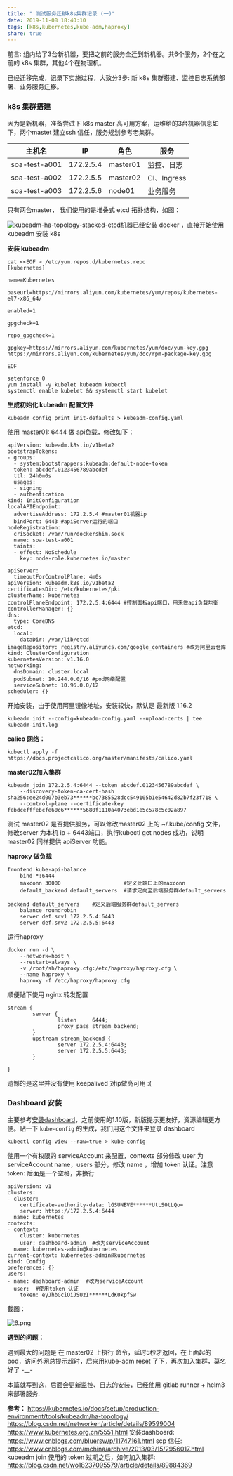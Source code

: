 ```yaml
---
title: " 测试服务迁移k8s集群记录 (一)"
date: 2019-11-08 18:40:10
tags: [k8s,kubernetes,kube-adm,haproxy]
share: true
---
```


前言: 组内给了3台新机器，要把之前的服务全迁到新机器。共6个服务，2个在之前的 k8s 集群，其他4个在物理机。

已经迁移完成，记录下实施过程，大致分3步: 新 k8s 集群搭建、监控日志系统部署、业务服务迁移。

### k8s 集群搭建

因为是新机器，准备尝试下 k8s  master 高可用方案，运维给的3台机器信息如下，两个mastet 建立ssh 信任，服务规划参考老集群。

| 主机名        | IP        | 角色     | 服务        |
| ------------- | --------- | -------- | ----------- |
| soa-test-a001 | 172.2.5.4 | master01 | 监控、日志  |
| soa-test-a002 | 172.2.5.5 | master02 | CI、Ingress |
| soa-test-a003 | 172.2.5.6 | node01   | 业务服务    |

只有两台master， 我们使用的是堆叠式 etcd 拓扑结构，如图：

![kubeadm-ha-topology-stacked-etcd](/img/k8s/5.svg)机器已经安装 docker ，直接开始使用 kubeadm 安装 k8s 
<!-- more -->

**安装 kubeadm**

```
cat <<EOF > /etc/yum.repos.d/kubernetes.repo
[kubernetes]

name=Kubernetes

baseurl=https://mirrors.aliyun.com/kubernetes/yum/repos/kubernetes-el7-x86_64/

enabled=1

gpgcheck=1

repo_gpgcheck=1

gpgkey=https://mirrors.aliyun.com/kubernetes/yum/doc/yum-key.gpg https://mirrors.aliyun.com/kubernetes/yum/doc/rpm-package-key.gpg

EOF

setenforce 0
yum install -y kubelet kubeadm kubectl
systemctl enable kubelet && systemctl start kubelet
```

**生成初始化 kubeadm 配置文件**

```
kubeadm config print init-defaults > kubeadm-config.yaml
```

使用 master01: 6444 做 api负载，修改如下：

```
apiVersion: kubeadm.k8s.io/v1beta2
bootstrapTokens:
- groups:
  - system:bootstrappers:kubeadm:default-node-token
  token: abcdef.0123456789abcdef
  ttl: 24h0m0s
  usages:
  - signing
  - authentication
kind: InitConfiguration
localAPIEndpoint:
  advertiseAddress: 172.2.5.4 #master01机器ip
  bindPort: 6443 #apiServer运行的端口
nodeRegistration:
  criSocket: /var/run/dockershim.sock
  name: soa-test-a001
  taints:
  - effect: NoSchedule
    key: node-role.kubernetes.io/master
---
apiServer:
  timeoutForControlPlane: 4m0s
apiVersion: kubeadm.k8s.io/v1beta2
certificatesDir: /etc/kubernetes/pki
clusterName: kubernetes
controlPlaneEndpoint: 172.2.5.4:6444 #控制面板api端口，用来做api负载均衡
controllerManager: {}
dns:
  type: CoreDNS
etcd:
  local:
    dataDir: /var/lib/etcd
imageRepository: registry.aliyuncs.com/google_containers #改为阿里云仓库
kind: ClusterConfiguration
kubernetesVersion: v1.16.0
networking:
  dnsDomain: cluster.local
  podSubnet: 10.244.0.0/16 #pod网络配置
  serviceSubnet: 10.96.0.0/12
scheduler: {}
```

开始安装，由于使用阿里镜像地址，安装较快，默认是 最新版 1.16.2

```
kubeadm init --config=kubeadm-config.yaml --upload-certs | tee kubeadm-init.log
```

**calico 网络：**

```
kubectl apply -f https://docs.projectcalico.org/master/manifests/calico.yaml
```

**master02加入集群**

```
kubeadm join 172.2.5.4:6444 --token abcdef.0123456789abcdef \
    --discovery-token-ca-cert-hash sha256:ee24d007b3eb73******bc7385528dcc549105b1e54642d82b7f23f718 \
    --control-plane --certificate-key febdcefffebcfe60c6******5680f1110a4073ebd1e5c578c5c02a897
```

测试 master02 是否提供服务，可以修改master02 上的 ~/.kube/config 文件，修改server 为本机 ip + 6443端口，执行kubectl get nodes 成功，说明master02 同样提供 apiServer 功能。

**haproxy 做负载**

```
frontend kube-api-balance
    bind *:6444
    maxconn 30000                    #定义此端口上的maxconn
    default_backend default_servers  #请求定向至后端服务群default_servers

backend default_servers    #定义后端服务群default_servers
    balance roundrobin
    server def.srv1 172.2.5.4:6443
    server def.srv2 172.2.5.5:6443
```

运行haproxy

```
docker run -d \
    --network=host \
    --restart=always \
    -v /root/sh/haproxy.cfg:/etc/haproxy/haproxy.cfg \
    --name haproxy \
    haproxy -f /etc/haproxy/haproxy.cfg
```

顺便贴下使用 nginx 转发配置

```
stream {
        server {
                listen     6444;
                proxy_pass stream_backend;
        }
        upstream stream_backend {
                server 172.2.5.4:6443;
                server 172.2.5.5:6443;
        }

}
```
遗憾的是这里并没有使用 keepalived 对ip做高可用 :( 


### Dashboard 安装

主要参考[安装dashboard](https://www.cnblogs.com/bluersw/p/11747161.html )，之前使用的1.10版，新版提示更友好，资源编辑更方便。贴一下 `kube-config` 的生成，我们用这个文件来登录 dashboard

```
kubectl config view --raw=true > kube-config
```

使用一个有权限的 serviceAccount 来配置，contexts 部分修改 user 为 serviceAccount name，users 部分，修改 name ，增加 token 认证。注意 token:  后面是一个空格，非换行

```
apiVersion: v1
clusters:
- cluster:
    certificate-authority-data: lGSUNBVE******UtLS0tLQo=
    server: https://172.2.5.4:6444
  name: kubernetes
contexts:
- context:
    cluster: kubernetes
    user: dashboard-admin  #改为serviceAccount
  name: kubernetes-admin@kubernetes
current-context: kubernetes-admin@kubernetes
kind: Config
preferences: {}
users:
- name: dashboard-admin  #改为serviceAccount
  user:  #使用token 认证
    token: eyJhbGciOiJSUzI******LdK0kpfSw
```

截图：

![6.png](/img/k8s/6.png)

**遇到的问题：**

遇到最大的问题是 在 master02 上执行 命令，延时5秒才返回，在上面起的pod，访问外网总提示超时，后来用kube-adm reset 了下，再次加入集群，莫名好了 -__-



本篇就写到这，后面会更新监控、日志的安装，已经使用 gitlab runner + helm3 来部署服务.



**参考：**
https://kubernetes.io/docs/setup/production-environment/tools/kubeadm/ha-topology/
https://blog.csdn.net/networken/article/details/89599004
https://www.kubernetes.org.cn/5551.html
安装dashboard:
https://www.cnblogs.com/bluersw/p/11747161.html 
scp 信任:
https://www.cnblogs.com/mchina/archive/2013/03/15/2956017.html 
kubeadm join 使用的 token 过期之后，如何加入集群:
https://blog.csdn.net/wo18237095579/article/details/89884369 

